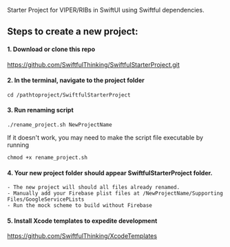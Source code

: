 Starter Project for VIPER/RIBs in SwiftUI using Swiftful dependencies.

## Steps to create a new project:

#### 1. Download or clone this repo

https://github.com/SwiftfulThinking/SwiftfulStarterProject.git

#### 2. In the terminal, navigate to the project folder

```
cd /pathtoproject/SwiftfulStarterProject
```

#### 3. Run renaming script

```
./rename_project.sh NewProjectName
```

If it doesn't work, you may need to make the script file executable by running

```
chmod +x rename_project.sh
```

#### 4. Your new project folder should appear SwiftfulStarterProject folder.

```
- The new project will should all files already renamed.
- Manually add your Firebase plist files at /NewProjectName/Supporting Files/GoogleServicePLists
- Run the mock scheme to build without Firebase
```
#### 5. Install Xcode templates to expedite development

https://github.com/SwiftfulThinking/XcodeTemplates

